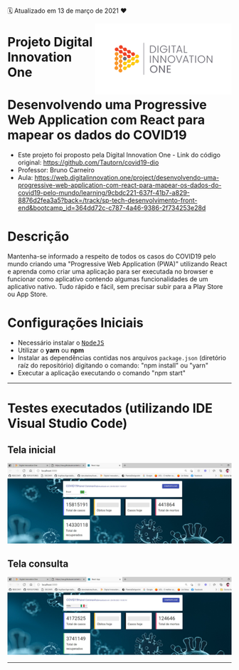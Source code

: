 :spiral_calendar: Atualizado em 13 de março de 2021 :heart:

<img align="right" alt="GIF" height="160px" src="https://github.com/rdeconti/rdeconti-resources/blob/main/Digital%20Innovation%20One%20-%20Logotipo.png" />

# Projeto Digital Innovation One
# Desenvolvendo uma Progressive Web Application com React para mapear os dados do COVID19
- Este projeto foi proposto pela Digital Innovation One - Link do código original: https://github.com/Tautorn/covid19-dio
- Professor: Bruno Carneiro
- Aula: https://web.digitalinnovation.one/project/desenvolvendo-uma-progressive-web-application-com-react-para-mapear-os-dados-do-covid19-pelo-mundo/learning/9cbdc221-637f-41b7-a829-8876d2fea3a5?back=/track/sp-tech-desenvolvimento-front-end&bootcamp_id=364dd72c-c787-4a46-9386-2f734253e28d

# Descrição
Mantenha-se informado a respeito de todos os casos do COVID19 pelo mundo criando uma "Progressive Web Application (PWA)" utilizando React e aprenda como criar uma aplicação para ser executada no browser e funcionar como aplicativo contendo algumas funcionalidades de um aplicativo nativo. Tudo rápido e fácil, sem precisar subir para a Play Store ou App Store.

# Configurações Iniciais 
- Necessário instalar o <kbd>[NodeJS](https://nodejs.org/en/download/)</kbd>
- Utilizar o **yarn** ou **npm**
- Instalar as dependências contidas nos arquivos `package.json` (diretório raíz do repositório) digitando o comando:
"npm install" ou "yarn"
- Executar a aplicação executando o comando "npm start"

-----------------------------------------------------------------------------------------------------------------
# Testes executados (utilizando IDE Visual Studio Code)

## Tela inicial
<img src="https://github.com/rdeconti/Projeto-DIO-ReactJs-Covid19/blob/main/screenTests/tela-inicial.jpg" />

## Tela consulta
<img src="https://github.com/rdeconti/Projeto-DIO-ReactJs-Covid19/blob/main/screenTests/tela-consulta.jpg" />

-----------------------------------------------------------------------------------------------------------------
